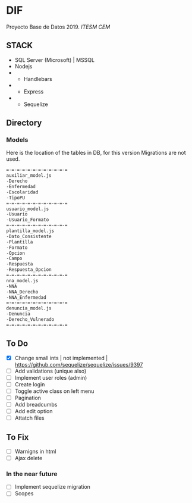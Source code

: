 # DIF

Proyecto Base de Datos 2019.
*ITESM CEM*

## STACK

- SQL Server (Microsoft) | MSSQL
- Nodejs
- - Handlebars
- - Express
- - Sequelize

## Directory

### Models

Here is the location of the tables in DB, for this version Migrations are not used.

```txt
=-=-=-=-=-=-=-=-=-=-=-=
auxiliar_model.js
-Derecho
-Enfermedad
-Escolaridad
-TipoPU
=-=-=-=-=-=-=-=-=-=-=-=
usuario_model.js
-Usuario
-Usuario_Formato
=-=-=-=-=-=-=-=-=-=-=-=
plantilla_model.js
-Dato_Consistente
-Plantilla
-Formato
-Opcion
-Campo
-Respuesta
-Respuesta_Opcion
=-=-=-=-=-=-=-=-=-=-=-=
nna_model.js
-NNA
-NNA_Derecho
-NNA_Enfermedad
=-=-=-=-=-=-=-=-=-=-=-=
denuncia_model.js
-Denuncia
-Derecho_Vulnerado
=-=-=-=-=-=-=-=-=-=-=-=
```

## To Do

* [x] Change small ints | not implemented | https://github.com/sequelize/sequelize/issues/9397
* [ ] Add validations (unique also)
* [ ] Implement user roles (admin)
* [ ] Create login
* [ ] Toggle active class on left menu
* [ ] Pagination
* [ ] Add breadcumbs
* [ ] Add edit option
* [ ] Attatch files

## To Fix

* [ ] Warnigns in html
* [ ] Ajax delete

### In the near future

* [ ] Implement sequelize migration 
* [ ] Scopes
